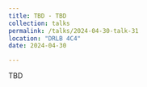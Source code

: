 ```yaml
---
title: TBD - TBD
collection: talks
permalink: /talks/2024-04-30-talk-31
location: "DRLB 4C4"
date: 2024-04-30

---
```


TBD
